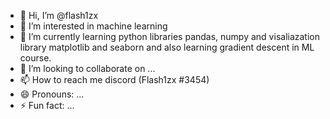 - 👋 Hi, I’m @flash1zx
- 👀 I’m interested in machine learning
- 🌱 I’m currently learning python libraries pandas, numpy and visaliazation library matplotlib and seaborn and also learning gradient descent in ML course.
- 💞️ I’m looking to collaborate on ...
- 📫 How to reach me discord (Flash1zx #3454)
- 😄 Pronouns: ...
- ⚡ Fun fact: ...

<!---
flash1zx/flash1zx is a ✨ special ✨ repository because its `README.md` (this file) appears on your GitHub profile.
You can click the Preview link to take a look at your changes.
--->
